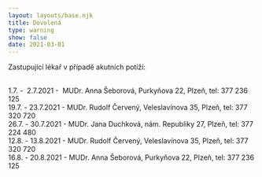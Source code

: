 ```yaml
---
layout: layouts/base.njk
title: Dovolená
type: warning
show: false
date: 2021-03-01
---
```

Zastupující lékař v případě akutních potíží:

\
1.7. -  2.7.2021 -  MUDr. Anna Šeborová, Purkyňova 22, Plzeň, tel: 377 236 125\
19.7. - 23.7.2021 - MUDr. Rudolf Červený, Veleslavínova 35, Plzeň, tel: 377 320 720\
26.7. - 30.7.2021 - MUDr. Jana Duchková, nám. Republiky 27, Plzeň, tel: 377 224 480\
12.8. - 13.8.2021 - MUDr. Rudolf Červený, Veleslavínova 35, Plzeň, tel: 377 320 720\
16.8. - 20.8.2021 - MUDr. Anna Šeborová, Purkyňova 22, Plzeň, tel: 377 236 125